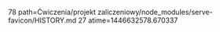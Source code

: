 78 path=Ćwiczenia/projekt zaliczeniowy/node_modules/serve-favicon/HISTORY.md
27 atime=1446632578.670337
